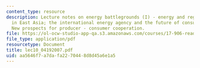 ```yaml
---
content_type: resource
description: Lecture notes on energy battlegrounds (I) - energy and regional security
  in East Asia; the international energy agency and the future of consumer cooperation;
  New prospects for producer - consumer cooperation.
file: https://ol-ocw-studio-app-qa.s3.amazonaws.com/courses/17-906-reading-seminar-in-social-science-the-geopolitics-and-geoeconomics-of-global-energy-spring-2007/aa5646f7a7dafa2270448d8d45a6e1a5_lec10_04192007.pdf
file_type: application/pdf
resourcetype: Document
title: lec10_04192007.pdf
uid: aa5646f7-a7da-fa22-7044-8d8d45a6e1a5
---
```


